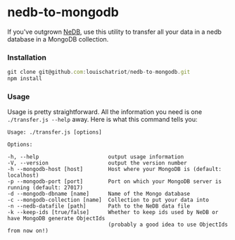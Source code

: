 nedb-to-mongodb
===============

If you've outgrown <a href="https://github.com/louischatriot/nedb" target="_blank">NeDB</a>, use this utility to transfer all your data in a nedb database in a MongoDB collection.

### Installation
```javascript
git clone git@github.com:louischatriot/nedb-to-mongodb.git
npm install
```

### Usage
Usage is pretty straightforward. All the information you need is one `./transfer.js --help` away. Here is what this command tells you:  

    Usage: ./transfer.js [options]

    Options:

    -h, --help                      output usage information
    -V, --version                   output the version number
    -h --mongodb-host [host]        Host where your MongoDB is (default: localhost)
    -p --mongodb-port [port]        Port on which your MongoDB server is running (default: 27017)
    -d --mongodb-dbname [name]      Name of the Mongo database
    -c --mongodb-collection [name]  Collection to put your data into
    -n --nedb-datafile [path]       Path to the NeDB data file
    -k --keep-ids [true/false]      Whether to keep ids used by NeDB or have MongoDB generate ObjectIds
                                    (probably a good idea to use ObjectIds from now on!)

